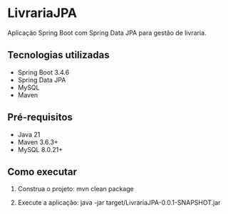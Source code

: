 # LivrariaJPA
Aplicação Spring Boot com Spring Data JPA para gestão de livraria.

## Tecnologias utilizadas
- Spring Boot 3.4.6
- Spring Data JPA
- MySQL 
- Maven

## Pré-requisitos
- Java 21
- Maven 3.6.3+
- MySQL 8.0.21+

## Como executar
1. Construa o projeto:
    mvn clean package

2. Execute a aplicação:
    java -jar target/LivrariaJPA-0.0.1-SNAPSHOT.jar